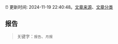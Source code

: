 :alarm_clock: 更新时间: 2024-11-19 22:40:48。[文章来源](/README.md)、[文章分类](/TAGS.md)

## 报告


> 关键字：`报告`、`月报`



